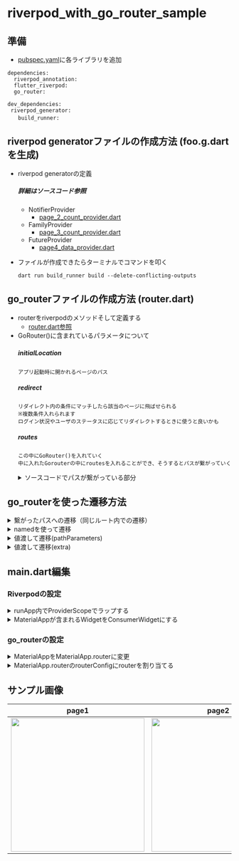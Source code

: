 # riverpod_with_go_router_sample

## 準備
- [pubspec.yaml](https://github.com/sodateya/riverpod_with_go_router_sample/blob/main/pubspec.yaml)に各ライブラリを追加
```
dependencies:
  riverpod_annotation:
  flutter_riverpod:
  go_router:

dev_dependencies:
 riverpod_generator:
　　build_runner: 
```
## riverpod generatorファイルの作成方法 (foo.g.dartを生成)
- riverpod generatorの定義
  
    ##### 詳細はソースコード参照
  - NotifierProvider
    - [page_2_count_provider.dart](https://github.com/sodateya/riverpod_with_go_router_sample/blob/main/lib/presentation/page2/provider/page_2_count_provider.dart)
  - FamilyProvider
    - [page_3_count_provider.dart](https://github.com/sodateya/riverpod_with_go_router_sample/blob/main/lib/presentation/page3/provider/page_3_count_provider.dart)
  - FutureProvider
    - [page4_data_provider.dart](https://github.com/sodateya/riverpod_with_go_router_sample/blob/main/lib/presentation/page4/provider/page4_data_provider.dart)

- ファイルが作成できたらターミナルでコマンドを叩く
  ```
  dart run build_runner build --delete-conflicting-outputs
  ```

## go_routerファイルの作成方法 (router.dart)
- routerをriverpodのメソッドそして定義する
  - [router.dart参照](https://github.com/sodateya/riverpod_with_go_router_sample/blob/main/lib/router/provoder/router.dart)
- GoRouter()に含まれているパラメータについて
  ##### initialLocation　
      アプリ起動時に開かれるページのパス
  ##### redirect
      リダイレクト内の条件にマッチしたら該当のページに飛ばせられる
      ※複数条件入れられます
      ログイン状況やユーザのステータスに応じてリダイレクトするときに使うと良いかも
  ##### routes
      この中にGoRouter()を入れていく
      中に入れたGorouterの中にroutesを入れることができ、そうするとパスが繋がっていく
  <details>
    <summary>ソースコードでパスが繋がっている部分</summary>
    　https://github.com/sodateya/riverpod_with_go_router_sample/blob/d95dcfd605711727930c2ee4a90b1da6476ae6c2/lib/router/provoder/router.dart#L38-L63
  </details>

## go_routerを使った遷移方法
  <details>
  　　　　<summary>繋がったパスへの遷移（同じルート内での遷移）</summary>
     https://github.com/sodateya/riverpod_with_go_router_sample/blob/d95dcfd605711727930c2ee4a90b1da6476ae6c2/lib/router/provoder/router.dart#L48-L63
  　　　　　　https://github.com/sodateya/riverpod_with_go_router_sample/blob/d95dcfd605711727930c2ee4a90b1da6476ae6c2/lib/presentation/page2/page/page_2.dart#L43-L46
　　　</details>
  <details>
  　　　　<summary>namedを使って遷移</summary>
   　　　　　https://github.com/sodateya/riverpod_with_go_router_sample/blob/d95dcfd605711727930c2ee4a90b1da6476ae6c2/lib/router/provoder/router.dart#L64-L70
  　　　　　　https://github.com/sodateya/riverpod_with_go_router_sample/blob/d95dcfd605711727930c2ee4a90b1da6476ae6c2/lib/presentation/page3/page/page_3.dart#L53-L57
  </details>
  <details>
  　　　　<summary>値渡して遷移(pathParameters)</summary>
   　　　　 https://github.com/sodateya/riverpod_with_go_router_sample/blob/d95dcfd605711727930c2ee4a90b1da6476ae6c2/lib/router/provoder/router.dart#L44-L52
      https://github.com/sodateya/riverpod_with_go_router_sample/blob/d95dcfd605711727930c2ee4a90b1da6476ae6c2/lib/presentation/page1/page/page_1.dart#L30-L37
  </details>
  <details>
  　　　　<summary>値渡して遷移(extra)</summary>
     　　https://github.com/sodateya/riverpod_with_go_router_sample/blob/d95dcfd605711727930c2ee4a90b1da6476ae6c2/lib/router/provoder/router.dart#L71-L80
      https://github.com/sodateya/riverpod_with_go_router_sample/blob/d95dcfd605711727930c2ee4a90b1da6476ae6c2/lib/presentation/page4/page/page_4.dart#L72-L76
　　  </details>




## main.dart編集
### Riverpodの設定
<details>
  <summary>runApp内でProviderScopeでラップする</summary>
  
  [https://github.com/sodateya/riverpod_with_go_router_sample/blob/d95dcfd605711727930c2ee4a90b1da6476ae6c2/lib/main.dart#L6](https://github.com/sodateya/riverpod_with_go_router_sample/blob/d95dcfd605711727930c2ee4a90b1da6476ae6c2/lib/main.dart#L6)

</details>
<details>
  <summary>MaterialAppが含まれるWidgetをConsumerWidgetにする</summary>
  
  [https://github.com/sodateya/riverpod_with_go_router_sample/blob/d95dcfd605711727930c2ee4a90b1da6476ae6c2/lib/main.dart#L9](https://github.com/sodateya/riverpod_with_go_router_sample/blob/d95dcfd605711727930c2ee4a90b1da6476ae6c2/lib/main.dart#L9)

</details>

### go_routerの設定
<details>
  <summary>MaterialAppをMaterialApp.routerに変更</summary>
  
  [https://github.com/sodateya/riverpod_with_go_router_sample/blob/d95dcfd605711727930c2ee4a90b1da6476ae6c2/lib/main.dart#L14](https://github.com/sodateya/riverpod_with_go_router_sample/blob/d95dcfd605711727930c2ee4a90b1da6476ae6c2/lib/main.dart#L14)

</details>
<details>
  <summary>MaterialApp.routerのrouterConfigにrouterを割り当てる</summary>
  
  [https://github.com/sodateya/riverpod_with_go_router_sample/blob/d95dcfd605711727930c2ee4a90b1da6476ae6c2/lib/main.dart#L20](https://github.com/sodateya/riverpod_with_go_router_sample/blob/d95dcfd605711727930c2ee4a90b1da6476ae6c2/lib/main.dart#L20)


</details>


## サンプル画像
|page1|page2|page3|page4|page5|
|--|--|--|--|--|
|<img src="https://github.com/sodateya/riverpod_with_go_router_sample/assets/79615420/31ad2052-5050-4e3a-b232-d9cade71240c" width="300">|<img src="https://github.com/sodateya/riverpod_with_go_router_sample/assets/79615420/053da177-1f7d-442c-b023-6301a4c16d82" width="300">|<img src="https://github.com/sodateya/riverpod_with_go_router_sample/assets/79615420/82244e3d-5f7f-4497-bdff-5cd0615d2fd8" width="300">|<img src="https://github.com/sodateya/riverpod_with_go_router_sample/assets/79615420/97fab054-cb8a-4f86-8f06-f4fc1263b132" width="300">|<img src="https://github.com/sodateya/riverpod_with_go_router_sample/assets/79615420/c5928190-9330-4a39-a1f8-9222c1637197" width="300">|






